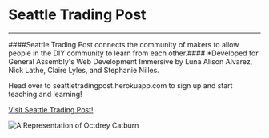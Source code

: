 # Seattle Trading Post #
-----------
####Seattle Trading Post connects the community of makers to allow people in the DIY community to learn from each other.####
*Developed for General Assembly's Web Development Immersive by Luna Alison Alvarez, Nick Lathe, Claire Lyles, and Stephanie Nilles.

Head over to seattletradingpost.herokuapp.com to sign up and start teaching and learning!


[Visit Seattle Trading Post!](www.seattletradingpost.herokuapp.com)


![A Representation of Octdrey Catburn](http://octodex.github.com/images/octdrey-catburn.jpg)

